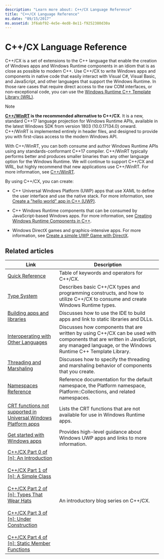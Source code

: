 ```yaml
---
description: "Learn more about: C++/CX Language Reference"
title: "C++/CX Language Reference"
ms.date: "09/15/2017"
ms.assetid: 3f6abf92-4e5e-4ed8-8e11-f9252380d30a
---
```

# C++/CX Language Reference

C++/CX is a set of extensions to the C++ language that enable the creation of Windows apps and Windows Runtime components in an idiom that is as close as possible to modern C++. Use C++/CX to write Windows apps and components in native code that easily interact with Visual C#, Visual Basic, and JavaScript, and other languages that support the Windows Runtime. In those rare cases that require direct access to the raw COM interfaces, or non-exceptional code, you can use the [Windows Runtime C++ Template Library (WRL)](./wrl/windows-runtime-cpp-template-library-wrl.md).

> [!NOTE]
> **[C++/WinRT](/windows/uwp/cpp-and-winrt-apis/index) is the recommended alternative to C++/CX**. It is a new, standard C++17 language projection for Windows Runtime APIs, available in the latest Windows SDK from version 1803 (10.0.17134.0) onward. C++/WinRT is implemented entirely in header files, and designed to provide you with first-class access to the modern Windows API.
>
> With C++/WinRT, you can both consume and author Windows Runtime APIs using any standards-conformant C++17 compiler. C++/WinRT typically performs better and produces smaller binaries than any other language option for the Windows Runtime. We will continue to support C++/CX and WRL, but highly recommend that new applications use C++/WinRT. For more information, see [C++/WinRT](/windows/uwp/cpp-and-winrt-apis/index).

By using C++/CX, you can create:

- C++ Universal Windows Platform (UWP) apps that use XAML to define the user interface and use the native stack. For more information, see [Create a "hello world" app in C++ (UWP)](/windows/uwp/get-started/create-a-basic-windows-10-app-in-cpp).

- C++ Windows Runtime components that can be consumed by JavaScript-based Windows apps. For more information, see [Creating Windows Runtime Components in C++](/windows/uwp/winrt-components/creating-windows-runtime-components-in-cpp).

- Windows DirectX games and graphics-intensive apps. For more information, see [Create a simple UWP Game with DirectX](/windows/uwp/gaming/tutorial--create-your-first-uwp-directx-game).

## Related articles

| Link | Description |
|--|--|
| [Quick Reference](../cppcx/quick-reference-c-cx.md) | Table of keywords and operators for C++/CX. |
| [Type System](../cppcx/type-system-c-cx.md) | Describes basic C++/CX types and programming constructs, and how to utilize C++/CX to consume and create Windows Runtime types. |
| [Building apps and libraries](../cppcx/building-apps-and-libraries-c-cx.md) | Discusses how to use the IDE to build apps and link to static libraries and DLLs. |
| [Interoperating with Other Languages](../cppcx/interoperating-with-other-languages-c-cx.md) | Discusses how components that are written by using C++/CX can be used with components that are written in JavaScript, any managed language, or the Windows Runtime C++ Template Library. |
| [Threading and Marshaling](../cppcx/threading-and-marshaling-c-cx.md) | Discusses how to specify the threading and marshaling behavior of components that you create. |
| [Namespaces Reference](../cppcx/namespaces-reference-c-cx.md) | Reference documentation for the default namespace, the Platform namespace, Platform::Collections, and related namespaces. |
| [CRT functions not supported in Universal Windows Platform apps](../cppcx/crt-functions-not-supported-in-universal-windows-platform-apps.md) | Lists the CRT functions that are not available for use in Windows Runtime apps. |
| [Get started with Windows apps](/windows/uwp/get-started/) | Provides high-level guidance about Windows UWP apps and links to more information. |
| [C++/CX Part 0 of \[n\]: An Introduction](https://devblogs.microsoft.com/cppblog/ccx-part-0-of-n-an-introduction/)<br /><br />[C++/CX Part 1 of \[n\]: A Simple Class](https://devblogs.microsoft.com/cppblog/ccx-part-1-of-n-a-simple-class/)<br /><br />[C++/CX Part 2 of \[n\]: Types That Wear Hats](https://devblogs.microsoft.com/cppblog/ccx-part-2-of-n-types-that-wear-hats/)<br /><br />[C++/CX Part 3 of \[n\]: Under Construction](https://devblogs.microsoft.com/cppblog/ccx-part-3-of-n-under-construction/)<br /><br />[C++/CX Part 4 of \[n\]: Static Member Functions](https://devblogs.microsoft.com/cppblog/ccx-part-4-of-n-static-member-functions/)| An introductory blog series on C++/CX. |
